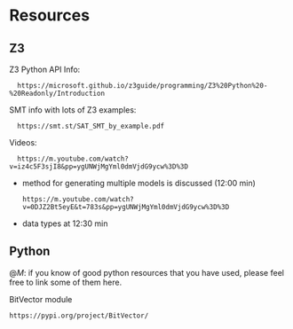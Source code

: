 # Resources

## Z3

Z3 Python API Info:

      https://microsoft.github.io/z3guide/programming/Z3%20Python%20-%20Readonly/Introduction

SMT info with lots of Z3 examples:

      https://smt.st/SAT_SMT_by_example.pdf

Videos:

      https://m.youtube.com/watch?v=iz4c5F3sjI8&pp=ygUNWjMgYml0dmVjdG9ycw%3D%3D
      
- method for generating multiple models is discussed (12:00 min)

      https://m.youtube.com/watch?v=0DJZ2Bt5eyE&t=783s&pp=ygUNWjMgYml0dmVjdG9ycw%3D%3D
      
- data types at 12:30 min

## Python

@_M_: if you know of good python resources that you have used, please feel free to link some of them here.

BitVector module

    https://pypi.org/project/BitVector/

